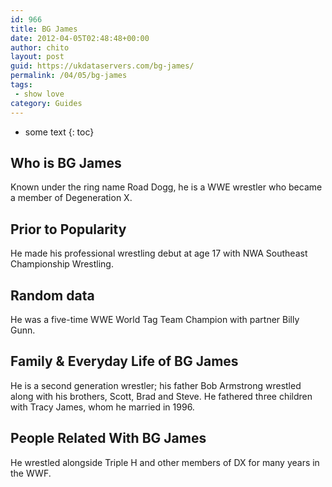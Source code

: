 ```yaml
---
id: 966
title: BG James
date: 2012-04-05T02:48:48+00:00
author: chito
layout: post
guid: https://ukdataservers.com/bg-james/
permalink: /04/05/bg-james
tags:
 - show love
category: Guides
---
```


* some text
{: toc}


## Who is  BG James
                  
                  
                  
Known under the ring name Road Dogg, he is a WWE wrestler who became a member of Degeneration X.
                  
                
                
                
## Prior to Popularity 
                  
                  
                  
He made his professional wrestling debut at age 17 with NWA Southeast Championship Wrestling.
                  
                
                
                
## Random data 
                  
                  
                  
He was a five-time WWE World Tag Team Champion with partner Billy Gunn.
                  
                
                
                
## Family & Everyday Life of BG James
                  
                  
                  
He is a second generation wrestler; his father Bob Armstrong wrestled along with his brothers, Scott, Brad and Steve. He fathered three children with Tracy James, whom he married in 1996.
                  
                
                
                
## People Related With  BG James
                  
                  
                  
He wrestled alongside Triple H and other members of DX for many years in the WWF.
                  
                
              
            
          
          
          
    
    
  

